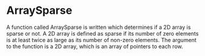 # ArraySparse

A function called ArraySparse is written which determines if a 2D array is sparse or not. A 2D array is defined as sparse if its number of zero elements is at least twice as large as its number of non-zero elements. The argument to the function is a 2D array, which is an array of pointers to each row.
